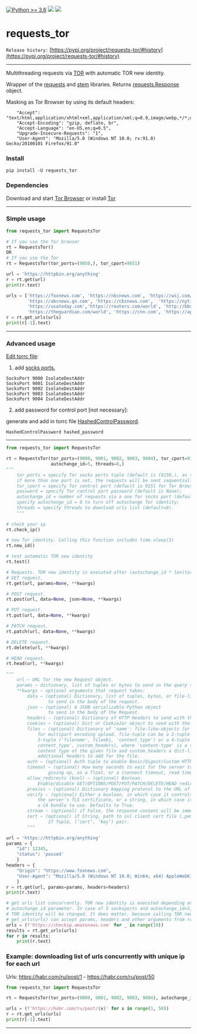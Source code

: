 [![Python >= 3.6](https://img.shields.io/badge/python->=3.6-red.svg)](https://www.python.org/downloads/) [![](https://badgen.net/github/release/deedy5/requests_tor)](https://github.com/deedy5/requests_tor/releases) [![](https://badge.fury.io/py/requests-tor.svg)](https://pypi.org/project/requests-tor) 
# requests_tor 

`Release history:` [https://pypi.org/project/requests-tor/#history](https://pypi.org/project/requests-tor/#history)

---

Multithreading requests via [TOR](https://www.torproject.org) with automatic TOR new identity.

Wrapper of the [requests](https://docs.python-requests.org) and [stem](https://stem.torproject.org) libraries.
Returns [requests.Response](https://docs.python-requests.org/en/latest/api/#requests.Response) object.

Masking as Tor Browser by using its default headers:
``` 
    "Accept": "text/html,application/xhtml+xml,application/xml;q=0.9,image/webp,*/*;q=0.8",
    "Accept-Encoding": "gzip, deflate, br",
    "Accept-Language": "en-US,en;q=0.5",
    "Upgrade-Insecure-Requests": "1",
    "User-Agent": "Mozilla/5.0 (Windows NT 10.0; rv:91.0) Gecko/20100101 Firefox/91.0"
```

### Install

```
pip install -U requests_tor
```

### Dependencies
Download and start [Tor Browser](https://www.torproject.org/download/) or install [Tor](https://www.torproject.org/docs/installguide.html.en)

---
### Simple usage
```python
from requests_tor import RequestsTor

# If you use the Tor browser
rt = RequestsTor()
OR
# If you use the Tor
rt = RequestsTor(tor_ports=(9050,), tor_cport=9051)

url = 'https://httpbin.org/anything'
r = rt.get(url)
print(r.text)

urls = ['https://foxnews.com', 'https://nbcnews.com', 'https://wsj.com/news/world',
        'https://abcnews.go.com', 'https://cbsnews.com',  'https://nytimes.com',
        'https://usatoday.com','https://reuters.com/world', 'http://bbc.com/news',
        'https://theguardian.com/world', 'https://cnn.com', 'https://apnews.com']
r = rt.get_urls(urls)
print(r[-1].text)
```

---
### Advanced usage
[Edit torrc file](https://support.torproject.org/tbb/tbb-editing-torrc/):

1. add [socks ports](https://www.torproject.org/docs/tor-manual.html.en#SocksPort),
```
SocksPort 9000 IsolateDestAddr
SocksPort 9001 IsolateDestAddr
SocksPort 9002 IsolateDestAddr
SocksPort 9003 IsolateDestAddr
SocksPort 9004 IsolateDestAddr
```
2. add password for control port [not necessary]:

generate and add in torrc file [HashedControlPassword](https://www.torproject.org/docs/tor-manual.html.en#HashedControlPassword).
```
HashedControlPassword hashed_password
```
---
```python
from requests_tor import RequestsTor

rt = RequestsTor(tor_ports=(9000, 9001, 9002, 9003, 9004), tor_cport=9151, password=None,
                 autochange_id=5, threads=8,)
"""
    tor_ports = specify Tor socks ports tuple (default is (9150,), as the default in Tor Browser),
    if more than one port is set, the requests will be sent sequentially through the each port;
    tor_cport = specify Tor control port (default is 9151 for Tor Browser, for Tor use 9051);
    password = specify Tor control port password (default is None);
    autochange_id = number of requests via a one Tor socks port (default=5) to change TOR identity,
    specify autochange_id = 0 to turn off autochange Tor identity;
    threads = specify threads to download urls list (default=8).
    """
    
# check your ip
rt.check_ip()

# new Tor identity. Сalling this function includes time.sleep(3)
rt.new_id()

# test automatic TOR new identity
rt.test()

# Requests. TOR new identity is executed after (autochange_id * len(tor_ports)) requests.
# GET request. 
rt.get(url, params=None, **kwargs)

# POST request. 
rt.post(url, data=None, json=None, **kwargs)

# PUT request. 
rt.put(url, data=None, **kwargs)

# PATCH request.
rt.patch(url, data=None, **kwargs)

# DELETE request.
rt.delete(url, **kwargs)

# HEAD request.
rt.head(url, **kwargs)

"""
    url – URL for the new Request object.
    params – dictionary, list of tuples or bytes to send in the query string.
    **kwargs – optional arguments that request takes:
        data – (optional) Dictionary, list of tuples, bytes, or file-like object 
                to send in the body of the request.
        json – (optional) A JSON serializable Python object 
                to send in the body of the Request.
        headers – (optional) Dictionary of HTTP Headers to send with the Request.
        cookies – (optional) Dict or CookieJar object to send with the Request.
        files – (optional) Dictionary of 'name': file-like-objects (or {'name': file-tuple}) 
            for multipart encoding upload. file-tuple can be a 2-tuple ('filename', fileobj), 
            3-tuple ('filename', fileobj, 'content_type') or a 4-tuple ('filename', fileobj, '
            content_type', custom_headers), where 'content-type' is a string defining the 
            content type of the given file and custom_headers a dict-like object containing 
            additional headers to add for the file.
        auth – (optional) Auth tuple to enable Basic/Digest/Custom HTTP Auth.
        timeout – (optional) How many seconds to wait for the server to send data before 
                giving up, as a float, or a (connect timeout, read timeout) tuple.
        allow_redirects (bool) – (optional) Boolean. 
            Enable/disable GET/OPTIONS/POST/PUT/PATCH/DELETE/HEAD redirection. Defaults to True.
        proxies – (optional) Dictionary mapping protocol to the URL of the proxy.
        verify – (optional) Either a boolean, in which case it controls whether we verify 
            the server’s TLS certificate, or a string, in which case it must be a path to 
            a CA bundle to use. Defaults to True.
        stream – (optional) if False, the response content will be immediately downloaded.
        cert – (optional) if String, path to ssl client cert file (.pem). 
                If Tuple, (‘cert’, ‘key’) pair.
        """

url = 'https://httpbin.org/anything'
params = {
    "id": 12345,
    "status": 'passed'
    }
headers = {
    "Origin": "https://www.foxnews.com",
    "User-Agent": "Mozilla/5.0 (Windows NT 10.0; Win64; x64) AppleWebKit/537.36 (KHTML, like Gecko) Chrome/89.0.4389.114 Safari/537.36"
    }
r = rt.get(url, params=params, headers=headers)
print(r.text)  

# get urls list concurrently. TOR new identity is executed depending on the number of socksports and 
# autochange_id parameter. In case of 5 socksports and autochange_id=5, after downloading 5*5=25 urls
# TOR identity will be changed. It does matter, because calling TOR new identity includes time.sleep(3).
# get_urls(urls) can accept params, headers and other arguments from requests library.
urls = (f'https://checkip.amazonaws.com' for _ in range(10))
results = rt.get_urls(urls)
for r in results:
    print(r.text) 


 ```
### Example: downloading list of urls concurrently with unique ip for each url
Urls:  https://habr.com/ru/post/1 - https://habr.com/ru/post/50

```python
from requests_tor import RequestsTor

rt = RequestsTor(tor_ports=(9000, 9001, 9002, 9003, 9004), autochange_id=1)

urls = (f'https://habr.com/ru/post/{x}' for x in range(1, 50))
r = rt.get_urls(urls)
print(r[-1].text)
```
---
